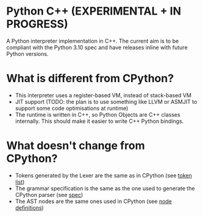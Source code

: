 # Python C++ (EXPERIMENTAL + IN PROGRESS)

A Python interpreter implementation in C++. The current aim is to be compliant with the Python 3.10 spec and have releases inline with future Python versions.

# What is different from CPython?

 * This interpreter uses a register-based VM, instead of stack-based VM
 * JIT support (TODO: the plan is to use something like LLVM or ASMJIT to support some code optimisations at runtime)
 * The runtime is written in C++, so Python Objects are C++ classes internally. This should make it easier to write C++ Python bindings.

# What doesn't change from CPython?

 * Tokens generated by the Lexer are the same as in CPython (see [token list](https://docs.python.org/3/library/token.html))
 * The grammar specification is the same as the one used to generate the CPython parser (see [spec](https://docs.python.org/3/reference/grammar.html))
 * The AST nodes are the same ones used in CPython (see [node definitions](https://greentreesnakes.readthedocs.io/en/latest/nodes.html#))
